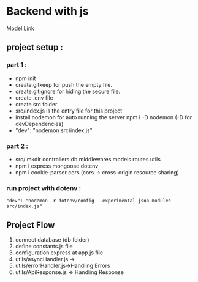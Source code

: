 # Backend with js
 [Model Link](https://app.eraser.io/workspace/YtPqZ1VogxGy1jzIDkzj)
## project setup : 
### part 1 :
- npm init 
- create.gitkeep for push the empty file.
-  create.gitignore for hiding the secure file. 
- create .env file
- create src folder
- src/index.js is the entry file for this project
- install nodemon for auto running the server npm i -D nodemon (-D for devDependencies)
- "dev": "nodemon src/index.js"
### part 2 :
- src/ mkdir controllers db middlewares models routes utils
- npm i express mongoose dotenv
- npm i cookie-parser cors (cors -> cross-origin resource sharing)

### run project with dotenv :
`"dev": "nodemon -r dotenv/config --experimental-json-modules src/index.js"`


## Project Flow
1. connect database (db folder)
2. define constants.js file
3. configuration express at app.js file
4. utils/asyncHandler.js ->
5. utils/errorHandler.js->Handling Errors
6. utils/ApiResponse.js -> Handling Response